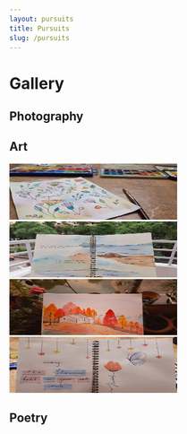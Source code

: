 ```yaml
---
layout: pursuits
title: Pursuits
slug: /pursuits
---
```


# Gallery

## Photography



## Art

<img src="/assets/img/gallery/art/1.png" width="300px" height="100px"/>
<img src="/assets/img/gallery/art/2.png" width="300px" height="100px"/>
<img src="/assets/img/gallery/art/3.png" width="300px" height="100px"/>
<img src="/assets/img/gallery/art/4.png" width="300px" height="100px"/>

## Poetry
